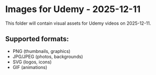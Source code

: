 # Images for Udemy - 2025-12-11

This folder will contain visual assets for Udemy videos on 2025-12-11.

## Supported formats:
- PNG (thumbnails, graphics)
- JPG/JPEG (photos, backgrounds)
- SVG (logos, icons)
- GIF (animations)
